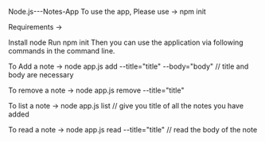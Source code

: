 Node.js---Notes-App
To use the app, Please use -> npm init

Requirements ->

Install node
Run npm init
Then you can use the application via following commands in the command line.

To Add a note -> node app.js add --title="title" --body="body" // title and body are necessary

To remove a note -> node app.js remove --title="title"

To list a note -> node app.js list // give you title of all the notes you have added

To read a note -> node app.js read --title="title" // read the body of the note
